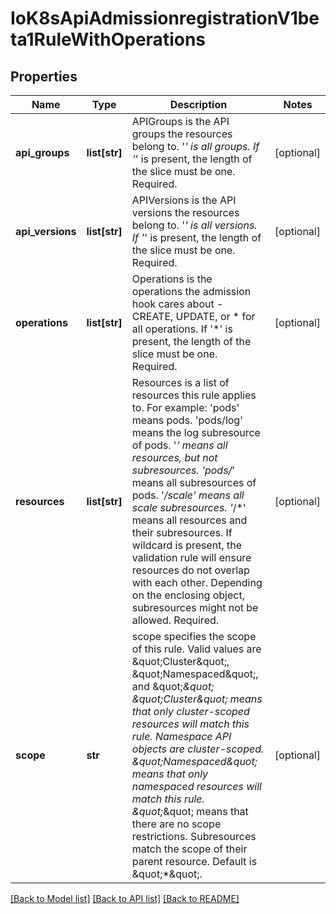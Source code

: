 # IoK8sApiAdmissionregistrationV1beta1RuleWithOperations

## Properties
Name | Type | Description | Notes
------------ | ------------- | ------------- | -------------
**api_groups** | **list[str]** | APIGroups is the API groups the resources belong to. &#x27;*&#x27; is all groups. If &#x27;*&#x27; is present, the length of the slice must be one. Required. | [optional] 
**api_versions** | **list[str]** | APIVersions is the API versions the resources belong to. &#x27;*&#x27; is all versions. If &#x27;*&#x27; is present, the length of the slice must be one. Required. | [optional] 
**operations** | **list[str]** | Operations is the operations the admission hook cares about - CREATE, UPDATE, or * for all operations. If &#x27;*&#x27; is present, the length of the slice must be one. Required. | [optional] 
**resources** | **list[str]** | Resources is a list of resources this rule applies to.  For example: &#x27;pods&#x27; means pods. &#x27;pods/log&#x27; means the log subresource of pods. &#x27;*&#x27; means all resources, but not subresources. &#x27;pods/*&#x27; means all subresources of pods. &#x27;*/scale&#x27; means all scale subresources. &#x27;*/*&#x27; means all resources and their subresources.  If wildcard is present, the validation rule will ensure resources do not overlap with each other.  Depending on the enclosing object, subresources might not be allowed. Required. | [optional] 
**scope** | **str** | scope specifies the scope of this rule. Valid values are \&quot;Cluster\&quot;, \&quot;Namespaced\&quot;, and \&quot;*\&quot; \&quot;Cluster\&quot; means that only cluster-scoped resources will match this rule. Namespace API objects are cluster-scoped. \&quot;Namespaced\&quot; means that only namespaced resources will match this rule. \&quot;*\&quot; means that there are no scope restrictions. Subresources match the scope of their parent resource. Default is \&quot;*\&quot;. | [optional] 

[[Back to Model list]](../README.md#documentation-for-models) [[Back to API list]](../README.md#documentation-for-api-endpoints) [[Back to README]](../README.md)


